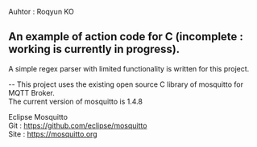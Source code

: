 Auhtor : Roqyun KO <br/>

An example of action code for C (incomplete : working is currently in progress).<br/>
--

A simple regex parser with limited functionality is written for this project.<br/>

--
This project uses the existing open source C library of mosquitto for MQTT Broker.<br/>
The current version of mosquitto is 1.4.8<br/>

Eclipse Mosquitto<br/>
Git : https://github.com/eclipse/mosquitto<br/>
Site : https://mosquitto.org<br/>

